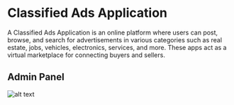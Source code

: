 # Classified Ads Application

A Classified Ads Application is an online platform where users can post, browse, and search for advertisements in various categories such as real estate, jobs, vehicles, electronics, services, and more. These apps act as a virtual marketplace for connecting buyers and sellers.

## Admin Panel

![alt text](<Screenshot 2025-01-06 at 1.50.59 PM.png>)